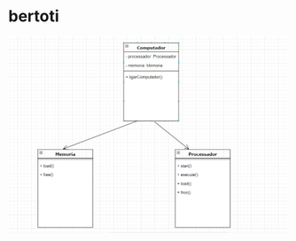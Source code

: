 # bertoti
 
<img src ="https://github.com/Antonio-Zago/bertoti/blob/main/padroes/facade/diagrama/Capturar.PNG"/>
